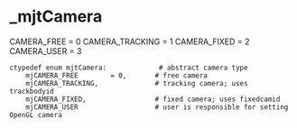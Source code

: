  # _mjtCamera
CAMERA_FREE = 0
CAMERA_TRACKING = 1
CAMERA_FIXED = 2
CAMERA_USER = 3

    ctypedef enum mjtCamera:             # abstract camera type
        mjCAMERA_FREE        = 0,       # free camera
        mjCAMERA_TRACKING,              # tracking camera; uses trackbodyid
        mjCAMERA_FIXED,                 # fixed camera; uses fixedcamid
        mjCAMERA_USER                   # user is responsible for setting OpenGL camera
